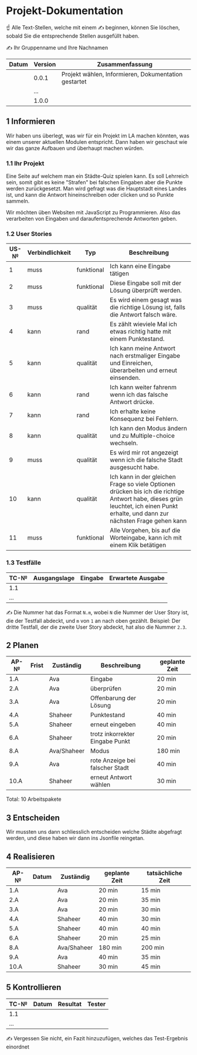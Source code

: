 # Projekt-Dokumentation

☝️ Alle Text-Stellen, welche mit einem ✍️ beginnen, können Sie löschen, sobald Sie die entsprechende Stellen ausgefüllt haben.

✍️ Ihr Gruppenname und Ihre Nachnamen

| Datum | Version | Zusammenfassung                                              |
| ----- | ------- | ------------------------------------------------------------ |
|       | 0.0.1   | Projekt wählen, Informieren, Dokumentation gestartet |
|       | ...     |                                                              |
|       | 1.0.0   |                                                              |

## 1 Informieren

Wir haben uns überlegt, was wir für ein Projekt im LA machen könnten, was einem unserer aktuellen Modulen entspricht. Dann haben wir geschaut wie wir das ganze Aufbauen und überhaupt machen würden. 

### 1.1 Ihr Projekt

Eine Seite auf welchem man ein Städte-Quiz spielen kann. Es soll Lehrreich sein, somit gibt es keine "Strafen" bei falschen Eingaben aber die Punkte werden zurückgesetzt. Man wird gefragt was die Hauptstadt eines Landes ist, und kann die Antwort hineinschreiben oder clicken und so Punkte sammeln.

Wir möchten üben Websiten mit JavaScript zu Programmieren. Also das verarbeiten von Eingaben und daraufentsprechende Antworten geben. 

### 1.2 User Stories

| US-№ | Verbindlichkeit | Typ  | Beschreibung                       |
| ---- | --------------- | ---- | ---------------------------------- |
| 1    |muss|funktional|Ich kann eine Eingabe tätigen |
| 2 |muss|funktional| Diese Eingabe soll mit der Lösung überprüft werden.|     
|3|muss|qualität|Es wird einem gesagt was die richtige Lösung ist, falls die Antwort falsch wäre.|
|4|kann|rand    |Es zählt wieviele Mal ich etwas richtig hatte mit einem Punktestand.|
|5|kann| qualität|Ich kann meine Antwort nach erstmaliger Eingabe und Einreichen, überarbeiten und erneut einsenden.|
|6|kann|  rand  |Ich kann weiter fahrenm wenn ich das falsche Antwort drücke.|
|7|kann|  rand   |Ich erhalte keine Konsequenz bei Fehlern.|
|8|kann|   qualität         |Ich kann den Modus ändern und zu Multiple-choice wechseln.|
|9|muss|qualität|Es wird mir rot angezeigt wenn ich die falsche Stadt ausgesucht habe.|
|10|kann|qualität|Ich kann in der gleichen Frage so viele Optionen drücken bis ich die richtige Antwort habe, dieses grün leuchtet, ich einen Punkt erhalte, und dann zur nächsten Frage gehen kann|
|11|muss|funktional|Alle Vorgehen, bis auf die Worteingabe, kann ich mit einem Klik betätigen|


### 1.3 Testfälle

| TC-№ | Ausgangslage | Eingabe | Erwartete Ausgabe |
| ---- | ------------ | ------- | ----------------- |
| 1.1  |              |         |                   |
| ...  |              |         |                   |

✍️ Die Nummer hat das Format `N.m`, wobei `N` die Nummer der User Story ist, die der Testfall abdeckt, und `m` von `1` an nach oben gezählt. Beispiel: Der dritte Testfall, der die zweite User Story abdeckt, hat also die Nummer `2.3`.


## 2 Planen

| AP-№ | Frist | Zuständig | Beschreibung | geplante Zeit |
| ---- | ----- | --------- | ------------ | ------------- |
| 1.A  |       |  Ava         |    Eingabe          |    20 min   |
| 2.A  |       |   Ava        |  überprüfen            |    20 min           |
|3.A||Ava|Offenbarung der Lösung|20 min|
|4.A||Shaheer|Punktestand|40 min|
|5.A||Shaheer|erneut eingeben|40 min|
|6.A||Shaheer|trotz inkorrekter Eingabe Punkt|20 min|
|8.A||Ava/Shaheer|Modus|180 min|
|9.A||Ava|rote Anzeige bei falscher Stadt|40 min|
|10.A||Shaheer|erneut Antwort wählen|30 min|


Total: 
10 Arbeitspakete

## 3 Entscheiden

Wir mussten uns dann schliesslich entscheiden welche Städte abgefragt werden, und diese haben wir dann ins Jsonfile reingetan. 

## 4 Realisieren

| AP-№ | Datum | Zuständig | geplante Zeit | tatsächliche Zeit |
| ---- | ----- | --------- | ------------- | ----------------- |
| 1.A  |       |    Ava       |      20 min         |    15 min               |
| 2.A |       |       Ava    |      20 min         |       35 min            |
|3.A||Ava|20 min|30 min|
|4.A||Shaheer|40 min|30 min|
|5.A||Shaheer|40 min|40 min|
|6.A||Shaheer|20 min| 25 min|
|8.A||Ava/Shaheer|180 min|200 min|
|9.A||Ava|40 min|35 min|
|10.A||Shaheer|30 min|45 min|



## 5 Kontrollieren

| TC-№ | Datum | Resultat | Tester |
| ---- | ----- | -------- | ------ |
| 1.1  |       |          |        |
| ...  |       |          |        |

✍️ Vergessen Sie nicht, ein Fazit hinzuzufügen, welches das Test-Ergebnis einordnet

